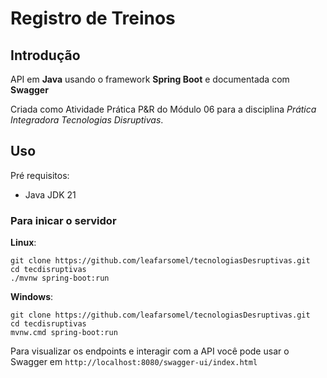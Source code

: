 # Registro de Treinos

## Introdução

API em **Java** usando o framework **Spring Boot** e documentada com **Swagger**

Criada como Atividade Prática P&R do Módulo 06 para a disciplina *Prática Integradora Tecnologias Disruptivas*.

## Uso

Pré requisitos:

- Java JDK 21

### Para inicar o servidor

**Linux**:

```shell
git clone https://github.com/leafarsomel/tecnologiasDesruptivas.git
cd tecdisruptivas
./mvnw spring-boot:run
```

**Windows**:

```shell
git clone https://github.com/leafarsomel/tecnologiasDesruptivas.git
cd tecdisruptivas
mvnw.cmd spring-boot:run
```

Para visualizar os endpoints e interagir com a API você pode usar o Swagger em `http://localhost:8080/swagger-ui/index.html`
